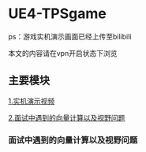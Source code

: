 # UE4-TPSgame
ps：游戏实机演示画面已经上传至bilibili

本文的内容请在vpn开启状态下浏览

## 主要模块

[1.实机演示视频](#Update)

[2.面试中遇到的向量计算以及视野问题](#面试中遇到的向量计算以及视野问题)



### 面试中遇到的向量计算以及视野问题


